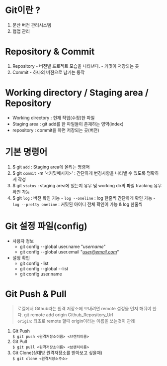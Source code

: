 # Git이란 ?
  1. 분산 버전 관리시스템
  2. 협업 관리 

# Repository & Commit 
  1. Repository
    - 버전별 프로젝트 모습을 나타낸다.
    - 커밋이 저장되는 곳
  2. Commit
    - 하나의 버젼으로 남기는 동작

# Working directory / Staging area / Repository
  - Working directory : 현재 작업(수정)한 파일
  - Staging area : git add를 한 파일들이 존재하는 영역(index)
  - repository : commit을 하면 저장되는 곳(버전)

# 기본 명령어
  1. $ git `add` <file> : Staging area에 올리는 명령어
  2. $ git `commit` -m '<커밋메시지>' : 간단하게 변경사항을 나타낼 수 있도록 명확하게 작성
  3. $ git `status` : staging area에 있는지 유무 및 working dir의 파일 tracking 유무 확인 가능
  4. $ git `log` : 버전 확인 기능 
    - `log --oneline` : log 한줄씩 간단하게 확인 가능
    - `log --pretty oneline` : 커밋된 아이디 전체 확인이 가능 & log 한줄씩

# Git 설정 파일(config)
  - 사용자 정보 
    * git config --global user.name "*username*"
    * git config --global user.email "*user@email.com*"
  - 설정 확인
    * git config -list
    * git config --global --list
    * git config user.name

# Git Push & Pull 
  > 로컬에서 Github라는 원격 저장소에 보내려면 remote 설정을 먼저 해줘야 한다.
  > git remote add origin Github_Repository_Url </br>
    `origin`: 최초로 remote 할때 origin이라는 이름을 쓰는것이 관례
  
  1. Git Push </br>
  ```$ git push <원격저장소이름> <브랜치이름>```
  2. Git Pull </br>
  ```$ git pull <원격저장소이름> <브랜치이름>```
  3. Git Clone(상대방 원격저장소를 받아보고 싶을때) </br>
  ```$ git clone <원격저장소주소>```
  

  
